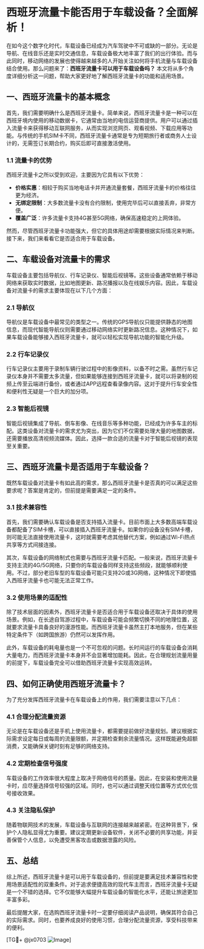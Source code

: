 # 西班牙流量卡能否用于车载设备？全面解析！

在如今这个数字化时代，车载设备已经成为汽车驾驶中不可或缺的一部分。无论是导航、在线音乐还是实时交通信息，车载设备极大地丰富了我们的出行体验。而与此同时，移动网络的发展也使得越来越多的人开始关注如何将手机流量与车载设备结合使用。那么问题来了：**西班牙流量卡可以用于车载设备吗？** 本文将从多个角度详细分析这一问题，帮助大家更好地了解西班牙流量卡的功能和适用场景。

## 一、西班牙流量卡的基本概念

首先，我们需要明确什么是西班牙流量卡。简单来说，西班牙流量卡是一种可以在西班牙境内使用的移动数据卡，它通常由当地的电信运营商提供。用户可以通过插入流量卡来获得移动互联网服务，从而实现浏览网页、观看视频、下载应用等功能。与传统的手机SIM卡不同，西班牙流量卡通常是专为短期旅行者或商务人士设计的，无需签订长期合约，购买后即可直接激活使用。

### 1.1 流量卡的优势

西班牙流量卡之所以受到欢迎，主要因为它具有以下优势：

- **价格实惠**：相较于购买当地电话卡并开通流量套餐，西班牙流量卡的价格往往更为经济。
- **无绑定限制**：大多数流量卡没有合约限制，使用完毕后可以直接丢弃，非常方便。
- **覆盖广泛**：许多流量卡支持4G甚至5G网络，确保高速稳定的上网体验。

然而，尽管西班牙流量卡功能强大，但它的具体用途却需要根据实际情况来判断。接下来，我们来看看它是否适合用于车载设备。

## 二、车载设备对流量卡的需求

车载设备主要包括导航仪、行车记录仪、智能后视镜等。这些设备通常依赖于移动网络来获取实时数据，比如地图更新、路况播报以及在线娱乐内容。因此，车载设备对流量卡的需求主要体现在以下几个方面：

### 2.1 导航仪

导航仪是车载设备中最常见的类型之一。传统的GPS导航仪只能提供静态的地图信息，而现代智能导航仪则需要通过移动网络实时更新路况信息。这种情况下，如果车载设备能够接入西班牙流量卡，就可以轻松实现导航功能的智能化升级。

### 2.2 行车记录仪

行车记录仪主要用于录制车辆行驶过程中的影像资料，以备不时之需。虽然行车记录仪本身并不需要太多流量，但如果能够连接到西班牙流量卡，就可以将录制的视频上传至云端进行备份，或者通过APP远程查看录像内容。这对于提升行车安全性和便利性无疑是一个巨大的加分项。

### 2.3 智能后视镜

智能后视镜集成了导航、倒车影像、在线音乐等多种功能，已经成为许多车主的标配。这类设备对流量卡的需求尤为突出，因为它们不仅需要处理大量的地图数据，还需要播放高清视频流媒体。因此，选择一款合适的流量卡对于智能后视镜的表现至关重要。

## 三、西班牙流量卡是否适用于车载设备？

既然车载设备对流量卡有如此高的需求，那么西班牙流量卡是否真的可以满足这些要求呢？答案是肯定的，但前提是需要满足一定的条件。

### 3.1 技术兼容性

首先，我们需要确认车载设备是否支持插入流量卡。目前市面上大多数高端车载设备都配备了SIM卡槽，可以直接插入西班牙流量卡。如果你的设备没有SIM卡槽，则可能无法直接使用流量卡，这时就需要考虑其他替代方案，例如通过Wi-Fi热点共享等方式间接连接。

其次，车载设备的网络制式也需要与西班牙流量卡匹配。一般来说，西班牙流量卡支持主流的4G/5G网络，只要你的车载设备同样支持这些频段，就能够顺利使用。不过，部分老旧车型的车载设备可能只支持2G或3G网络，这种情况下即使插入西班牙流量卡也可能无法正常工作。

### 3.2 使用场景的适配性

除了技术层面的因素外，西班牙流量卡是否适合用于车载设备还取决于具体的使用场景。例如，在长途自驾游过程中，车载设备可能会频繁切换不同的地理位置，这就要求流量卡具备良好的漫游性能。而西班牙流量卡虽然主打本地服务，但在某些特定条件下（如跨国旅游）仍然可以发挥作用。

此外，车载设备的耗电量也是一个不可忽视的问题。长时间运行的车载设备会消耗大量电力，而西班牙流量卡本身并不会显著增加能耗。因此，在合理规划流量用量的前提下，车载设备完全可以借助西班牙流量卡实现高效运转。

## 四、如何正确使用西班牙流量卡？

为了充分发挥西班牙流量卡在车载设备上的作用，我们需要注意以下几点：

### 4.1 合理分配流量资源

无论是在车载设备还是手机上使用流量卡，都需要提前做好流量规划。建议根据实际需求设定每日或每周的流量限额，并定期检查剩余流量情况。这样既能避免超额消费，又能确保关键时刻有足够的网络支持。

### 4.2 定期检查信号强度

车载设备的工作效率很大程度上取决于网络信号的质量。因此，在安装和使用流量卡时，应尽量选择信号较强的区域。同时，也可以通过调整天线位置等方式优化信号接收效果。

### 4.3 关注隐私保护

随着物联网技术的发展，车载设备与互联网的连接越来越紧密。在这种背景下，保护个人隐私显得尤为重要。建议定期更新设备软件，关闭不必要的共享功能，并妥善保管个人信息，以免遭受黑客攻击或数据泄露的风险。

## 五、总结

综上所述，西班牙流量卡是可以用于车载设备的，但前提是要满足技术兼容性和使用场景适配性的双重条件。对于追求便捷高效的现代车主而言，西班牙流量卡无疑是一个不错的选择。它不仅能够大幅提升车载设备的智能化水平，还能让旅途更加丰富多彩。

最后提醒大家，在选购西班牙流量卡时一定要仔细阅读产品说明，确保其符合自己的实际需求。同时，也要养成良好的使用习惯，合理分配流量资源，享受科技带来的便利。

[TG💪+ @jx0703 ![Image](https://github.com/user-attachments/assets/dbca1d08-cadb-493c-b0ec-ad6f7a83f270)]